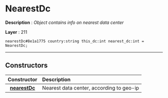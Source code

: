 # NearestDc

**Description** : *Object contains info on nearest data center*

**Layer** : 211

```tl
nearestDc#8e1a1775 country:string this_dc:int nearest_dc:int = NearestDc;
```

---

## Constructors

| Constructor | Description |
| :---: | :--- |
| [**nearestDc**](constructor/nearestDc) | Nearest data center, according to geo-ip |